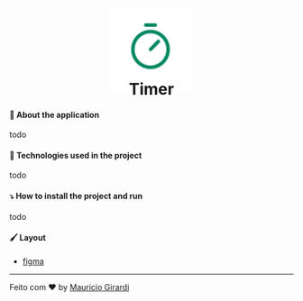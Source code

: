 <div align="center">
    <img src="public/timer.svg" width="150px">
    <h1 style="margin-top: -25px;">Timer</h1>
</div>

#### :hammer: About the application

todo

#### :rocket: Technologies used in the project

todo

#### :arrow_heading_down: How to install the project and run

todo

#### :paintbrush: Layout

- [figma](<https://www.figma.com/file/oG5QPSG63Eer8a1nCmHPP7/Ignite-Timer-(Community)?node-id=0%3A1>)

---

Feito com :heart: by [Mauricio Girardi](https://www.linkedin.com/in/mauricio-girardi)
